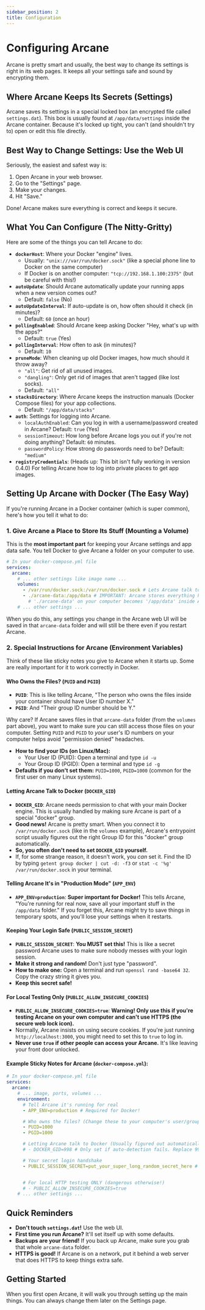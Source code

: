 ```yaml
---
sidebar_position: 2
title: Configuration
---
```


# Configuring Arcane

Arcane is pretty smart and usually, the best way to change its settings is right in its web pages. It keeps all your settings safe and sound by encrypting them.

## Where Arcane Keeps Its Secrets (Settings)

Arcane saves its settings in a special locked box (an encrypted file called `settings.dat`). This box is usually found at `/app/data/settings` inside the Arcane container. Because it's locked up tight, you can't (and shouldn't try to) open or edit this file directly.

## Best Way to Change Settings: Use the Web UI

Seriously, the easiest and safest way is:

1.  Open Arcane in your web browser.
2.  Go to the "Settings" page.
3.  Make your changes.
4.  Hit "Save."

Done! Arcane makes sure everything is correct and keeps it secure.

## What You Can Configure (The Nitty-Gritty)

Here are some of the things you can tell Arcane to do:

- **`dockerHost`**: Where your Docker "engine" lives.
  - Usually: `"unix:///var/run/docker.sock"` (like a special phone line to Docker on the same computer)
  - If Docker is on another computer: `"tcp://192.168.1.100:2375"` (but be careful with this!)
- **`autoUpdate`**: Should Arcane automatically update your running apps when a new version comes out?
  - Default: `false` (No)
- **`autoUpdateInterval`**: If auto-update is on, how often should it check (in minutes)?
  - Default: `60` (once an hour)
- **`pollingEnabled`**: Should Arcane keep asking Docker "Hey, what's up with the apps?"
  - Default: `true` (Yes)
- **`pollingInterval`**: How often to ask (in minutes)?
  - Default: `10`
- **`pruneMode`**: When cleaning up old Docker images, how much should it throw away?
  - `"all"`: Get rid of all unused images.
  - `"dangling"`: Only get rid of images that aren't tagged (like lost socks).
  - Default: `"all"`
- **`stacksDirectory`**: Where Arcane keeps the instruction manuals (Docker Compose files) for your app collections.
  - Default: `"/app/data/stacks"`
- **`auth`**: Settings for logging into Arcane.
  - `localAuthEnabled`: Can you log in with a username/password created in Arcane? Default: `true` (Yes)
  - `sessionTimeout`: How long before Arcane logs you out if you're not doing anything? Default: `60` minutes.
  - `passwordPolicy`: How strong do passwords need to be? Default: `"medium"`
- **`registryCredentials`**: (Heads up: This bit isn't fully working in version 0.4.0) For telling Arcane how to log into private places to get app images.

## Setting Up Arcane with Docker (The Easy Way)

If you're running Arcane in a Docker container (which is super common), here's how you tell it what to do:

### 1. Give Arcane a Place to Store Its Stuff (Mounting a Volume)

This is the **most important part** for keeping your Arcane settings and app data safe. You tell Docker to give Arcane a folder on your computer to use.

```yaml
# In your docker-compose.yml file
services:
  arcane:
    # ... other settings like image name ...
    volumes:
      - /var/run/docker.sock:/var/run/docker.sock # Lets Arcane talk to Docker
      - ./arcane-data:/app/data # IMPORTANT: Arcane stores everything here!
        # './arcane-data' on your computer becomes '/app/data' inside Arcane.
    # ... other settings ...
```

When you do this, any settings you change in the Arcane web UI will be saved in that `arcane-data` folder and will still be there even if you restart Arcane.

### 2. Special Instructions for Arcane (Environment Variables)

Think of these like sticky notes you give to Arcane when it starts up. Some are really important for it to work correctly in Docker.

#### Who Owns the Files? (`PUID` and `PGID`)

- **`PUID`**: This is like telling Arcane, "The person who owns the files inside your container should have User ID number X."
- **`PGID`**: And "Their group ID number should be Y."

Why care? If Arcane saves files in that `arcane-data` folder (from the `volumes` part above), you want to make sure _you_ can still access those files on your computer. Setting `PUID` and `PGID` to _your_ user's ID numbers on your computer helps avoid "permission denied" headaches.

- **How to find your IDs (on Linux/Mac):**
  - Your User ID (PUID): Open a terminal and type `id -u`
  - Your Group ID (PGID): Open a terminal and type `id -g`
- **Defaults if you don't set them:** `PUID=1000`, `PGID=1000` (common for the first user on many Linux systems).

#### Letting Arcane Talk to Docker (`DOCKER_GID`)

- **`DOCKER_GID`**: Arcane needs permission to chat with your main Docker engine. This is usually handled by making sure Arcane is part of a special "docker" group.
- **Good news!** Arcane is pretty smart. When you connect it to `/var/run/docker.sock` (like in the `volumes` example), Arcane's entrypoint script usually figures out the right Group ID for this "docker" group automatically.
- **So, you often don't need to set `DOCKER_GID` yourself.**
- If, for some strange reason, it doesn't work, you _can_ set it. Find the ID by typing `getent group docker | cut -d: -f3` or `stat -c '%g' /var/run/docker.sock` in your terminal.

#### Telling Arcane It's in "Production Mode" (`APP_ENV`)

- **`APP_ENV=production`**: **Super important for Docker!** This tells Arcane, "You're running for real now, save all your important stuff in the `/app/data` folder." If you forget this, Arcane might try to save things in temporary spots, and you'll lose your settings when it restarts.

#### Keeping Your Login Safe (`PUBLIC_SESSION_SECRET`)

- **`PUBLIC_SESSION_SECRET`**: **You MUST set this!** This is like a secret password Arcane uses to make sure nobody messes with your login session.
- **Make it strong and random!** Don't just type "password".
- **How to make one:** Open a terminal and run `openssl rand -base64 32`. Copy the crazy string it gives you.
- **Keep this secret safe!**

#### For Local Testing Only (`PUBLIC_ALLOW_INSECURE_COOKIES`)

- **`PUBLIC_ALLOW_INSECURE_COOKIES=true`**: **Warning! Only use this if you're testing Arcane on your own computer and can't use HTTPS (the secure web lock icon).**
- Normally, Arcane insists on using secure cookies. If you're just running `http://localhost:3000`, you might need to set this to `true` to log in.
- **Never use `true` if other people can access your Arcane.** It's like leaving your front door unlocked.

#### Example Sticky Notes for Arcane (`docker-compose.yml`):

```yaml
# In your docker-compose.yml file
services:
  arcane:
    # ... image, ports, volumes ...
    environment:
      # Tell Arcane it's running for real
      - APP_ENV=production # Required for Docker!

      # Who owns the files? (Change these to your computer's user/group IDs)
      - PUID=1000
      - PGID=1000

      # Letting Arcane talk to Docker (Usually figured out automatically)
      # - DOCKER_GID=998 # Only set if auto-detection fails. Replace 998 with your Docker group's GID.

      # Your secret login handshake
      - PUBLIC_SESSION_SECRET=put_your_super_long_random_secret_here # Replace this!


      # For local HTTP testing ONLY (dangerous otherwise!)
      # - PUBLIC_ALLOW_INSECURE_COOKIES=true
    # ... other settings ...
```

## Quick Reminders

- **Don't touch `settings.dat`!** Use the web UI.
- **First time you run Arcane?** It'll set itself up with some defaults.
- **Backups are your friend!** If you back up Arcane, make sure you grab that whole `arcane-data` folder.
- **HTTPS is good!** If Arcane is on a network, put it behind a web server that does HTTPS to keep things extra safe.

## Getting Started

When you first open Arcane, it will walk you through setting up the main things. You can always change them later on the Settings page.
